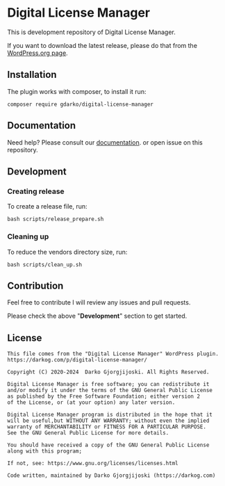 # Digital License Manager

This is development repository of Digital License Manager. 

If you want to download the latest release, please do that from the [WordPress.org page](https://wordpress.org/plugins/digital-license-manager/).


## Installation

The plugin works with composer, to install it run:

```
composer require gdarko/digital-license-manager
```

## Documentation

Need help? Please consult our [documentation](https://docs.codeverve.com/digital-license-manager/). or open issue on this repository.

## Development

### Creating release

To create a release file, run: 

```
bash scripts/release_prepare.sh
```

### Cleaning up

To reduce the vendors directory size, run:

```
bash scripts/clean_up.sh
```

## Contribution

Feel free to contribute I will review any issues and pull requests.

Please check the above "**Development**" section to get started.

## License

```
This file comes from the "Digital License Manager" WordPress plugin.
https://darkog.com/p/digital-license-manager/

Copyright (C) 2020-2024  Darko Gjorgjijoski. All Rights Reserved.

Digital License Manager is free software; you can redistribute it
and/or modify it under the terms of the GNU General Public License
as published by the Free Software Foundation; either version 2
of the License, or (at your option) any later version.

Digital License Manager program is distributed in the hope that it
will be useful,but WITHOUT ANY WARRANTY; without even the implied
warranty of MERCHANTABILITY or FITNESS FOR A PARTICULAR PURPOSE.
See the GNU General Public License for more details.

You should have received a copy of the GNU General Public License
along with this program;

If not, see: https://www.gnu.org/licenses/licenses.html

Code written, maintained by Darko Gjorgjijoski (https://darkog.com)
```

